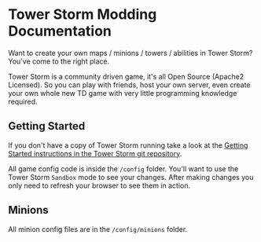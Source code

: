 
# Tower Storm Modding Documentation

Want to create your own maps / minions / towers / abilities in Tower Storm? You've come to the right place. 

Tower Storm is a community driven game, it's all Open Source (Apache2 Licensed). So you can play with friends, host your own server, even create your own whole new TD game with very little programming knowledge required. 

## Getting Started

If you don't have a copy of Tower Storm running take a look at the [Getting Started instructions in the Tower Storm git repository](https://github.com/towerstorm/game#getting-started).  

All game config code is inside the `/config` folder. You'll want to use the Tower Storm `Sandbox` mode to see your changes. After making changes you only need to refresh your browser to see them in action. 

## Minions

All minion config files are in the `/config/minions` folder. 